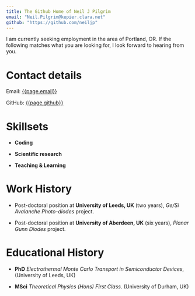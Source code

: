 ```yaml
---
title: The Github Home of Neil J Pilgrim
email: "Neil.Pilgrim@kepier.clara.net"
github: "https://github.com/neiljp"
---
```

I am currently seeking employment in the area of Portland, OR. If the following
matches what you are looking for, I look forward to hearing from you.

# Contact details

Email: [{{page.email}}](mailto:{{page.email}})

GitHub: [{{page.github}}]({{page.github}})

# Skillsets

* **Coding**

* **Scientific research**

* **Teaching & Learning**

# Work History

* Post-doctoral position at **University of Leeds, UK** (two years), *Ge/Si Avalanche Photo-diodes* project.
  
* Post-doctoral position at **University of Aberdeen, UK** (six years), *Planar Gunn Diodes* project.

# Educational History

* **PhD** *Electrothermal Monte Carlo Transport in Semiconductor Devices*, 
  (University of Leeds, UK)

* **MSci** *Theoretical Physics (Hons) First Class*.
  (University of Durham, UK)
